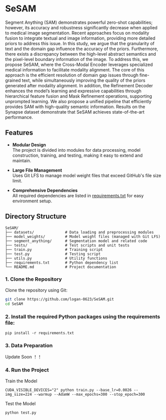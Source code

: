 # SeSAM

Segment Anything (SAM) demonstrates powerful zero-shot capabilities; however, its accuracy and robustness significantly decrease when applied to medical image segmentation. Recent approaches focus on modality fusion to integrate textual and image information, providing more detailed priors to address this issue. In this study, we argue that the granularity of text and the domain gap influence the accuracy of the priors. Furthermore, there exists a discrepancy between the high-level abstract semantics and the pixel-level boundary information of the image. To address this, we propose SeSAM, where the Cross-Modal Encoder leverages specialized medical information to facilitate modality alignment. The core of this approach is the efficient resolution of domain gap issues through fine-grained text, while simultaneously improving the quality of the priors generated after modality alignment. In addition, the Refinement Decoder enhances the model’s learning and expressive capabilities through hierarchical feature fusion and Mask Refinement operations, supporting unprompted learning. We also propose a unified pipeline that efficiently provides SAM with high-quality semantic information. Results on the Synapse dataset demonstrate that SeSAM achieves state-of-the-art performance.
## Features

- **Modular Design**  
  The project is divided into modules for data processing, model construction, training, and testing, making it easy to extend and maintain.

- **Large File Management**  
  Uses Git LFS to manage model weight files that exceed GitHub's file size limit.

- **Comprehensive Dependencies**  
  All required dependencies are listed in [requirements.txt](requirements.txt) for easy environment setup.

## Directory Structure

```text
SeSAM/
├── datasets/              # Data loading and preprocessing modules
├── model_weights/         # Model weight files (managed with Git LFS)
├── segment_anything/      # Segmentation model and related code
├── tests/                 # Test scripts and unit tests
├── train.py               # Training script
├── test.py                # Testing script
├── utils.py               # Utility functions
├── requirements.txt       # Python dependency list
└── README.md              # Project documentation 
```
### 1. Clone the Repository

Clone the repository using Git:

```bash
git clone https://github.com/logan-0623/SeSAM.git
cd SeSAM
```


### 2. Install the required Python packages using the requirements file:
```
pip install -r requirements.txt
```

### 3. Data Preparation

Update Soon ！！

### 4. Run the Project
Train the Model
```
CUDA_VISIBLE_DEVICES="2" python train.py --base_lr=0.0026 --img_size=224 --warmup --AdamW --max_epochs=300 --stop_epoch=300 
```
Test the Model
```
python test.py
```




